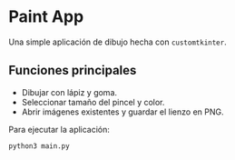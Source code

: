 # Paint App

Una simple aplicación de dibujo hecha con `customtkinter`.

## Funciones principales
- Dibujar con lápiz y goma.
- Seleccionar tamaño del pincel y color.
- Abrir imágenes existentes y guardar el lienzo en PNG.

Para ejecutar la aplicación:
```bash
python3 main.py
```
